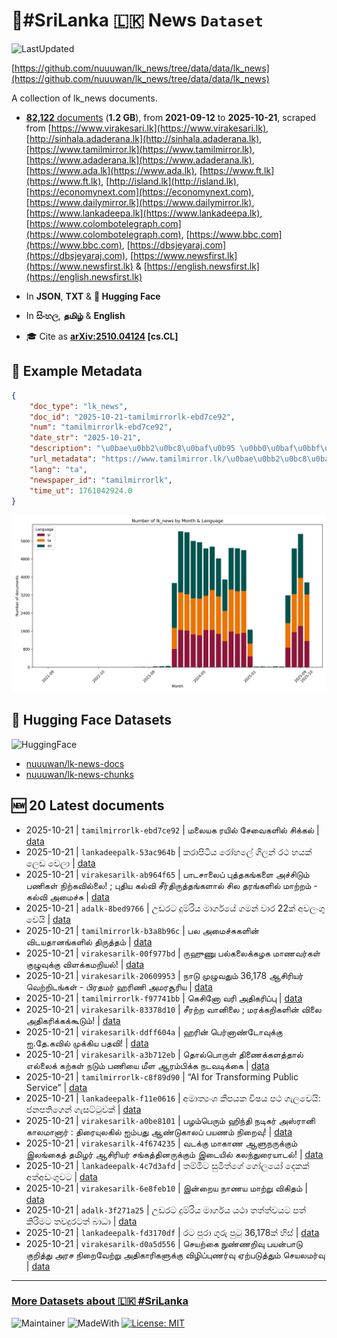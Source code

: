 # 📄#SriLanka 🇱🇰 News `Dataset`

![LastUpdated](https://img.shields.io/badge/last_updated-2025--10--21_16:48:51-green)

[https://github.com/nuuuwan/lk_news/tree/data/data/lk_news](https://github.com/nuuuwan/lk_news/tree/data/data/lk_news)

A collection of lk_news documents.

- [**82,122** documents](https://github.com/nuuuwan/lk_news/tree/data/data/lk_news) (**1.2 GB**), from **2021-09-12** to **2025-10-21**, scraped from [https://www.virakesari.lk](https://www.virakesari.lk), [http://sinhala.adaderana.lk](http://sinhala.adaderana.lk), [https://www.tamilmirror.lk](https://www.tamilmirror.lk), [https://www.adaderana.lk](https://www.adaderana.lk), [https://www.ada.lk](https://www.ada.lk), [https://www.ft.lk](https://www.ft.lk), [http://island.lk](http://island.lk), [https://economynext.com](https://economynext.com), [https://www.dailymirror.lk](https://www.dailymirror.lk), [https://www.lankadeepa.lk](https://www.lankadeepa.lk), [https://www.colombotelegraph.com](https://www.colombotelegraph.com), [https://www.bbc.com](https://www.bbc.com), [https://dbsjeyaraj.com](https://dbsjeyaraj.com), [https://www.newsfirst.lk](https://www.newsfirst.lk) & [https://english.newsfirst.lk](https://english.newsfirst.lk)

- In **JSON**, **TXT** & **🤗 Hugging Face**

- In **සිංහල**, **தமிழ்** & **English**

- 🎓 Cite as **[arXiv:2510.04124](https://arxiv.org/abs/2510.04124) [cs.CL]**

## 📝 Example Metadata

```json
{
    "doc_type": "lk_news",
    "doc_id": "2025-10-21-tamilmirrorlk-ebd7ce92",
    "num": "tamilmirrorlk-ebd7ce92",
    "date_str": "2025-10-21",
    "description": "\u0bae\u0bb2\u0bc8\u0baf\u0b95 \u0bb0\u0baf\u0bbf\u0bb2\u0bcd \u0b9a\u0bc7\u0bb5\u0bc8\u0b95\u0bb3\u0bbf\u0bb2\u0bcd \u0b9a\u0bbf\u0b95\u0bcd\u0b95\u0bb2\u0bcd",
    "url_metadata": "https://www.tamilmirror.lk/\u0bae\u0bb2\u0bc8\u0baf\u0b95\u0bae\u0bcd/\u0bae\u0bb2\u0bc8\u0baf\u0b95-\u0bb0\u0baf\u0bbf\u0bb2\u0bcd-\u0b9a\u0bc7\u0bb5\u0bc8\u0b95\u0bb3\u0bbf\u0bb2\u0bcd-\u0b9a\u0bbf\u0b95\u0bcd\u0b95\u0bb2\u0bcd/76-366614",
    "lang": "ta",
    "newspaper_id": "tamilmirrorlk",
    "time_ut": 1761042924.0
}
```

![Chart](https://raw.githubusercontent.com/nuuuwan/lk_news/refs/heads/data/data/lk_news/docs_by_month_and_lang.png)

## 🤗 Hugging Face Datasets

![HuggingFace](https://img.shields.io/badge/-HuggingFace-FDEE21?style=for-the-badge&logo=HuggingFace)

- [nuuuwan/lk-news-docs](https://huggingface.co/datasets/nuuuwan/lk-news-docs)
- [nuuuwan/lk-news-chunks](https://huggingface.co/datasets/nuuuwan/lk-news-chunks)

## 🆕 20 Latest documents

- 2025-10-21 | `tamilmirrorlk-ebd7ce92` | மலையக ரயில் சேவைகளில் சிக்கல் | [data](https://github.com/nuuuwan/lk_news/tree/data/data/lk_news/2020s/2025/2025-10-21-tamilmirrorlk-ebd7ce92)
- 2025-10-21 | `lankadeepalk-53ac964b` | කරාපිටිය රෝහලේ ගිලන් රථ හයක් ලෙඩ වෙලා | [data](https://github.com/nuuuwan/lk_news/tree/data/data/lk_news/2020s/2025/2025-10-21-lankadeepalk-53ac964b)
- 2025-10-21 | `virakesarilk-ab964f65` | பாடசாலைப் புத்தகங்களை அச்சிடும் பணிகள் நிற்கவில்லை! ; புதிய கல்வி சீர்திருத்தங்களால் சில தரங்களில் மாற்றம் - கல்வி அமைச்சு | [data](https://github.com/nuuuwan/lk_news/tree/data/data/lk_news/2020s/2025/2025-10-21-virakesarilk-ab964f65)
- 2025-10-21 | `adalk-8bed9766` | උඩරට දුම්රිය මාර්ගයේ ගමන් වාර 22ක් අවලංගු වෙයි | [data](https://github.com/nuuuwan/lk_news/tree/data/data/lk_news/2020s/2025/2025-10-21-adalk-8bed9766)
- 2025-10-21 | `tamilmirrorlk-b3a8b96c` | பல அமைச்சுகளின் விடயதானங்களில் திருத்தம் | [data](https://github.com/nuuuwan/lk_news/tree/data/data/lk_news/2020s/2025/2025-10-21-tamilmirrorlk-b3a8b96c)
- 2025-10-21 | `virakesarilk-00f977bd` | ருஹுணு பல்கலைக்கழக மாணவர்கள் குழுவுக்கு விளக்கமறியல்! | [data](https://github.com/nuuuwan/lk_news/tree/data/data/lk_news/2020s/2025/2025-10-21-virakesarilk-00f977bd)
- 2025-10-21 | `virakesarilk-20609953` | நாடு முழுவதும் 36,178 ஆசிரியர் வெற்றிடங்கள் -  பிரதமர் ஹரிணி அமரசூரிய | [data](https://github.com/nuuuwan/lk_news/tree/data/data/lk_news/2020s/2025/2025-10-21-virakesarilk-20609953)
- 2025-10-21 | `tamilmirrorlk-f97741bb` | கெசினோ வரி அதிகரிப்பு | [data](https://github.com/nuuuwan/lk_news/tree/data/data/lk_news/2020s/2025/2025-10-21-tamilmirrorlk-f97741bb)
- 2025-10-21 | `virakesarilk-83378d10` | சீரற்ற வானிலை ;  மரக்கறிகளின் விலை அதிகரிக்கக்கூடும்! | [data](https://github.com/nuuuwan/lk_news/tree/data/data/lk_news/2020s/2025/2025-10-21-virakesarilk-83378d10)
- 2025-10-21 | `virakesarilk-ddff604a` | ஹரின் பெர்னாண்டோவுக்கு ஐ.தே.கவில் முக்கிய பதவி! | [data](https://github.com/nuuuwan/lk_news/tree/data/data/lk_news/2020s/2025/2025-10-21-virakesarilk-ddff604a)
- 2025-10-21 | `virakesarilk-a3b712eb` | தொல்பொருள் திணைக்களத்தால் எல்லைக் கற்கள் நடும் பணியை மீள ஆரம்பிக்க நடவடிக்கை | [data](https://github.com/nuuuwan/lk_news/tree/data/data/lk_news/2020s/2025/2025-10-21-virakesarilk-a3b712eb)
- 2025-10-21 | `tamilmirrorlk-c8f89d90` | “AI for Transforming Public Service” | [data](https://github.com/nuuuwan/lk_news/tree/data/data/lk_news/2020s/2025/2025-10-21-tamilmirrorlk-c8f89d90)
- 2025-10-21 | `lankadeepalk-f11e0616` | අමාත්‍යංශ කීපයක විෂය පථ ගැලවෙයි: ජනපතිගෙන් ගැසට්ටුවක් | [data](https://github.com/nuuuwan/lk_news/tree/data/data/lk_news/2020s/2025/2025-10-21-lankadeepalk-f11e0616)
- 2025-10-21 | `virakesarilk-a0be8101` | பழம்பெரும் ஹிந்தி நடிகர் அஸ்ரானி காலமானார் : திரையுலகில் ஐம்பது ஆண்டுகாலப் பயணம் நிறைவு! | [data](https://github.com/nuuuwan/lk_news/tree/data/data/lk_news/2020s/2025/2025-10-21-virakesarilk-a0be8101)
- 2025-10-21 | `virakesarilk-4f674235` | வடக்கு மாகாண ஆளுநருக்கும் இலங்கைத் தமிழர் ஆசிரியர் சங்கத்தினருக்கும் இடையில் கலந்துரையாடல்! | [data](https://github.com/nuuuwan/lk_news/tree/data/data/lk_news/2020s/2025/2025-10-21-virakesarilk-4f674235)
- 2025-10-21 | `lankadeepalk-4c7d3afd` | තම්මිට සුමිත්ගේ ගෝලයෝ දෙකක් අත්අඩංගුවට | [data](https://github.com/nuuuwan/lk_news/tree/data/data/lk_news/2020s/2025/2025-10-21-lankadeepalk-4c7d3afd)
- 2025-10-21 | `virakesarilk-6e8feb10` | இன்றைய நாணய மாற்று விகிதம் | [data](https://github.com/nuuuwan/lk_news/tree/data/data/lk_news/2020s/2025/2025-10-21-virakesarilk-6e8feb10)
- 2025-10-21 | `adalk-3f271a25` | උඩරට දුම්රිය මාර්ගය යථා තත්ත්වයට පත් කිරිමට තවදුරටත් බාධා | [data](https://github.com/nuuuwan/lk_news/tree/data/data/lk_news/2020s/2025/2025-10-21-adalk-3f271a25)
- 2025-10-21 | `lankadeepalk-fd3170df` | රට පුරා ගුරු පුටු 36,178ක් හිස් | [data](https://github.com/nuuuwan/lk_news/tree/data/data/lk_news/2020s/2025/2025-10-21-lankadeepalk-fd3170df)
- 2025-10-21 | `virakesarilk-d0a5d556` | செயற்கை நுண்ணறிவு பயன்பாடு குறித்து அரச நிறைவேற்று அதிகாரிகளுக்கு விழிப்புணர்வு ஏற்படுத்தும் செயலமர்வு | [data](https://github.com/nuuuwan/lk_news/tree/data/data/lk_news/2020s/2025/2025-10-21-virakesarilk-d0a5d556)

---

### [More Datasets about 🇱🇰 #SriLanka](https://github.com/nuuuwan/lk_datasets)

![Maintainer](https://img.shields.io/badge/maintainer-nuuuwan-red)
![MadeWith](https://img.shields.io/badge/made_with-python-blue)
[![License: MIT](https://img.shields.io/badge/License-MIT-yellow.svg)](https://opensource.org/licenses/MIT)
